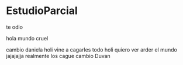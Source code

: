 # EstudioParcial



te odio

hola mundo cruel


cambio daniela
holi vine a cagarles todo
holi quiero ver arder el mundo
jajajajja realmente los cague
cambio Duvan



